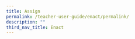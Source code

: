 ```yaml
---
title: Assign
permalink: /teacher-user-guide/enact/permalink/
description: ""
third_nav_title: Enact
---
```

